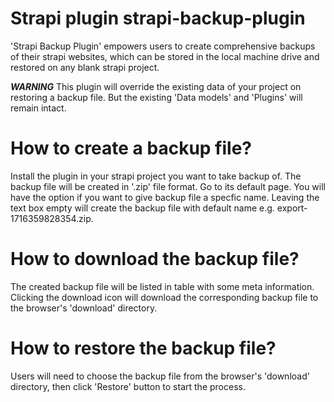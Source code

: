 # Strapi plugin strapi-backup-plugin
'Strapi Backup Plugin' empowers users to create comprehensive backups of their strapi websites, which can be stored in the local machine drive and restored on any blank strapi project.

***WARNING***
This plugin will override the existing data of your project on restoring a backup file.
But the existing 'Data models' and 'Plugins' will remain intact.

# How to create a backup file?
Install the plugin in your strapi project you want to take backup of. The backup file will be created in '.zip' file format. Go to its default page. You will have the option if you want to give backup file a specfic name. Leaving the text box empty will create the backup file with default name e.g. export-1716359828354.zip.

# How to download the backup file?
The created backup file will be listed in table with some meta information. Clicking the download icon will download the corresponding backup file to the browser's 'download' directory. 

# How to restore the backup file?
Users will need to choose the backup file from the browser's 'download' directory, then click 'Restore' button to start the process.
